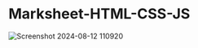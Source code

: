 # Marksheet-HTML-CSS-JS
![Screenshot 2024-08-12 110920](https://github.com/user-attachments/assets/22e67e94-b0d8-4182-93e7-8275bf4cecb4)
